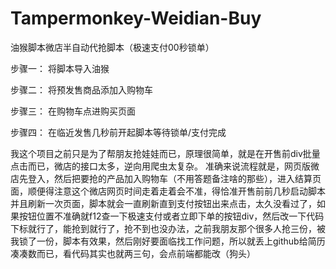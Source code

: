 # Tampermonkey-Weidian-Buy
油猴脚本微店半自动代抢脚本（极速支付00秒锁单）

步骤一：
将脚本导入油猴

步骤二：
将预发售商品添加入购物车

步骤三：
在购物车点进购买页面

步骤四：
在临近发售几秒前开起脚本等待锁单/支付完成

我这个项目之前只是为了帮朋友抢娃娃而已，原理很简单，就是在开售前div批量点击而已，微店的接口太多，逆向用爬虫太复杂。
准确来说流程就是，网页版微店先登入，然后把要抢的产品加入购物车（不用答题备注啥的那些），进入结算页面，顺便得注意这个微店网页时间走着走着会不准，得恰准开售前前几秒启动脚本并且刷新一次页面，脚本就会一直刷新直到支付按钮出来点击，太久没看过了，如果按钮位置不准确就f12查一下极速支付或者立即下单的按钮div，然后改一下代码下标就行了，能抢到就行了，抢不到也没办法，之前我朋友那个很多人抢三份，被我锁了一份，脚本有效果，然后刚好要面临找工作问题，所以就丢上github给简历凑凑数而已，看代码其实也就两三句，会点前端都能改（狗头）
